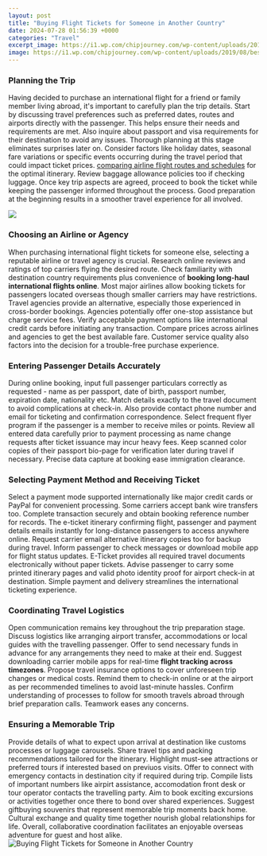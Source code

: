 ```yaml
---
layout: post
title: "Buying Flight Tickets for Someone in Another Country"
date: 2024-07-28 01:56:39 +0000
categories: "Travel"
excerpt_image: https://i1.wp.com/chipjourney.com/wp-content/uploads/2019/08/best-time-to-buy-airline-tickets.jpg?fit=1280%2C893&amp;ssl=1
image: https://i1.wp.com/chipjourney.com/wp-content/uploads/2019/08/best-time-to-buy-airline-tickets.jpg?fit=1280%2C893&amp;ssl=1
---
```


### Planning the Trip
Having decided to purchase an international flight for a friend or family member living abroad, it's important to carefully plan the trip details. Start by discussing travel preferences such as preferred dates, routes and airports directly with the passenger. This helps ensure their needs and requirements are met. Also inquire about passport and visa requirements for their destination to avoid any issues. Thorough planning at this stage eliminates surprises later on.
Consider factors like holiday dates, seasonal fare variations or specific events occurring during the travel period that could impact ticket prices. [comparing airline flight routes and schedules](https://travelokie.github.io/assets/pdf/wireless_attacks.pdf) for the optimal itinerary. Review baggage allowance policies too if checking luggage. Once key trip aspects are agreed, proceed to book the ticket while keeping the passenger informed throughout the process. Good preparation at the beginning results in a smoother travel experience for all involved.

![](https://www.flyingangels.com/wp-content/uploads/2021/03/Buy-an-Airline-Ticket-for-Someone-Else-980x637.jpg)
### Choosing an Airline or Agency  
When purchasing international flight tickets for someone else, selecting a reputable airline or travel agency is crucial. Research online reviews and ratings of top carriers flying the desired route. Check familiarity with destination country requirements plus convenience of **booking long-haul international flights online**. Most major airlines allow booking tickets for passengers located overseas though smaller carriers may have restrictions. 
Travel agencies provide an alternative, especially those experienced in cross-border bookings. Agencies potentially offer one-stop assistance but charge service fees. Verify acceptable payment options like international credit cards before initiating any transaction. Compare prices across airlines and agencies to get the best available fare. Customer service quality also factors into the decision for a trouble-free purchase experience.
### Entering Passenger Details Accurately
During online booking, input full passenger particulars correctly as requested - name as per passport, date of birth, passport number, expiration date, nationality etc. Match details exactly to the travel document to avoid complications at check-in. Also provide contact phone number and email for ticketing and confirmation correspondence. 
Select frequent flyer program if the passenger is a member to receive miles or points. Review all entered data carefully prior to payment processing as name change requests after ticket issuance may incur heavy fees. Keep scanned color copies of their passport bio-page for verification later during travel if necessary. Precise data capture at booking ease immigration clearance.
### Selecting Payment Method and Receiving Ticket  
Select a payment mode supported internationally like major credit cards or PayPal for convenient processing. Some carriers accept bank wire transfers too. Complete transaction securely and obtain booking reference number for records. The e-ticket itinerary confirming flight, passenger and payment details emails instantly for long-distance passengers to access anywhere online.
Request carrier email alternative itinerary copies too for backup during travel. Inform passenger to check messages or download mobile app for flight status updates. E-Ticket provides all required travel documents electronically without paper tickets. Advise passenger to carry some printed itinerary pages and valid photo identity proof for airport check-in at destination. Simple payment and delivery streamlines the international ticketing experience.
### Coordinating Travel Logistics
Open communication remains key throughout the trip preparation stage. Discuss logistics like arranging airport transfer, accommodations or local guides with the travelling passenger. Offer to send necessary funds in advance for any arrangements they need to make at their end. 
Suggest downloading carrier mobile apps for real-time **flight tracking across timezones**. Propose travel insurance options to cover unforeseen trip changes or medical costs. Remind them to check-in online or at the airport as per recommended timelines to avoid last-minute hassles. Confirm understanding of processes to follow for smooth travels abroad through brief preparation calls. Teamwork eases any concerns.
### Ensuring a Memorable Trip  
Provide details of what to expect upon arrival at destination like customs processes or luggage carousels. Share travel tips and packing recommendations tailored for the itinerary. Highlight must-see attractions or preferred tours if interested based on previuos visits. Offer to connect with emergency contacts in destination city if required during trip.
Compile lists of important numbers like airpirt assistance, accomodation front desk or tour operator contacts the travelling party. Aim to book exciting excursions or activities together once there to bond over shared experiences. Suggest giftbuying souvenirs that represent memorable trip moments back home. Cultural exchange and quality time together nourish global relationships for life. Overall, collaborative coordination facilitates an enjoyable overseas adventure for guest and host alike.
![Buying Flight Tickets for Someone in Another Country](https://i1.wp.com/chipjourney.com/wp-content/uploads/2019/08/best-time-to-buy-airline-tickets.jpg?fit=1280%2C893&amp;ssl=1)
